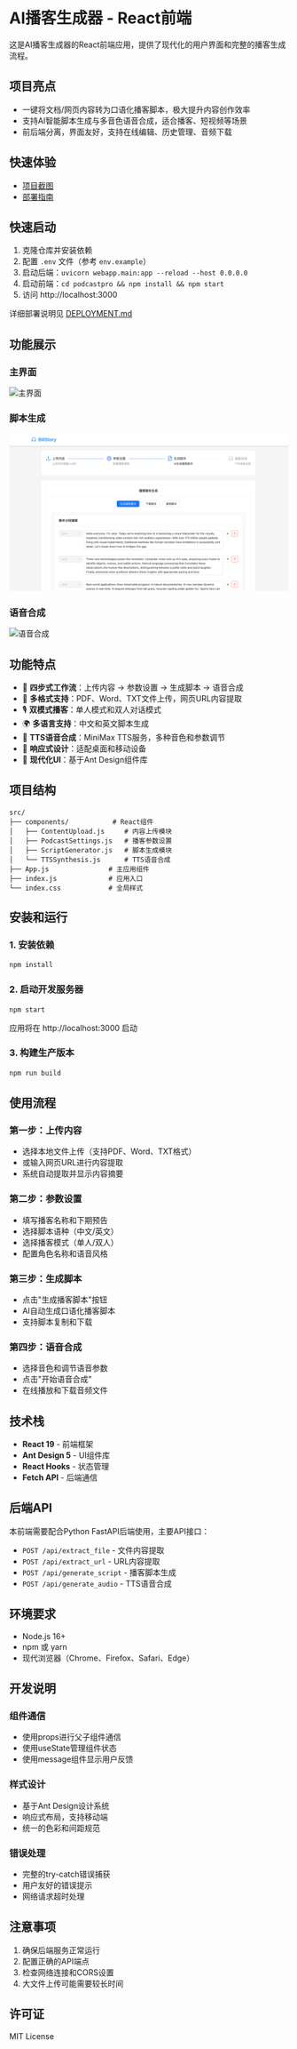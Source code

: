 # AI播客生成器 - React前端

这是AI播客生成器的React前端应用，提供了现代化的用户界面和完整的播客生成流程。

## 项目亮点

- 一键将文档/网页内容转为口语化播客脚本，极大提升内容创作效率
- 支持AI智能脚本生成与多音色语音合成，适合播客、短视频等场景
- 前后端分离，界面友好，支持在线编辑、历史管理、音频下载

## 快速体验

- [项目截图](#功能展示)
- [部署指南](DEPLOYMENT.md)

## 快速启动

1. 克隆仓库并安装依赖
2. 配置 `.env` 文件（参考 `env.example`）
3. 启动后端：`uvicorn webapp.main:app --reload --host 0.0.0.0`
4. 启动前端：`cd podcastpro && npm install && npm start`
5. 访问 http://localhost:3000

详细部署说明见 [DEPLOYMENT.md](DEPLOYMENT.md)

## 功能展示

### 主界面
![主界面](screenshots/main-interface.png)

### 脚本生成
![脚本生成](screenshots/script-generation.png)

### 语音合成
![语音合成](screenshots/voice-synthesis.png)

## 功能特点

- 🎯 **四步式工作流**：上传内容 → 参数设置 → 生成脚本 → 语音合成
- 📁 **多格式支持**：PDF、Word、TXT文件上传，网页URL内容提取
- 🎙️ **双模式播客**：单人模式和双人对话模式
- 🌍 **多语言支持**：中文和英文脚本生成
- 🎵 **TTS语音合成**：MiniMax TTS服务，多种音色和参数调节
- 📱 **响应式设计**：适配桌面和移动设备
- 🎨 **现代化UI**：基于Ant Design组件库

## 项目结构

```
src/
├── components/           # React组件
│   ├── ContentUpload.js     # 内容上传模块
│   ├── PodcastSettings.js   # 播客参数设置
│   ├── ScriptGenerator.js   # 脚本生成模块
│   └── TTSSynthesis.js      # TTS语音合成
├── App.js               # 主应用组件
├── index.js             # 应用入口
└── index.css            # 全局样式
```

## 安装和运行

### 1. 安装依赖

```bash
npm install
```

### 2. 启动开发服务器

```bash
npm start
```

应用将在 http://localhost:3000 启动

### 3. 构建生产版本

```bash
npm run build
```

## 使用流程

### 第一步：上传内容
- 选择本地文件上传（支持PDF、Word、TXT格式）
- 或输入网页URL进行内容提取
- 系统自动提取并显示内容摘要

### 第二步：参数设置
- 填写播客名称和下期预告
- 选择脚本语种（中文/英文）
- 选择播客模式（单人/双人）
- 配置角色名称和语音风格

### 第三步：生成脚本
- 点击"生成播客脚本"按钮
- AI自动生成口语化播客脚本
- 支持脚本复制和下载

### 第四步：语音合成
- 选择音色和调节语音参数
- 点击"开始语音合成"
- 在线播放和下载音频文件

## 技术栈

- **React 19** - 前端框架
- **Ant Design 5** - UI组件库
- **React Hooks** - 状态管理
- **Fetch API** - 后端通信

## 后端API

本前端需要配合Python FastAPI后端使用，主要API接口：

- `POST /api/extract_file` - 文件内容提取
- `POST /api/extract_url` - URL内容提取
- `POST /api/generate_script` - 播客脚本生成
- `POST /api/generate_audio` - TTS语音合成

## 环境要求

- Node.js 16+
- npm 或 yarn
- 现代浏览器（Chrome、Firefox、Safari、Edge）

## 开发说明

### 组件通信
- 使用props进行父子组件通信
- 使用useState管理组件状态
- 使用message组件显示用户反馈

### 样式设计
- 基于Ant Design设计系统
- 响应式布局，支持移动端
- 统一的色彩和间距规范

### 错误处理
- 完整的try-catch错误捕获
- 用户友好的错误提示
- 网络请求超时处理

## 注意事项

1. 确保后端服务正常运行
2. 配置正确的API端点
3. 检查网络连接和CORS设置
4. 大文件上传可能需要较长时间

## 许可证

MIT License
